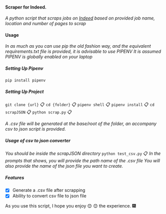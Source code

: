 #### Scraper for Indeed.
_A python script that scraps jobs on [Indeed](https://ng.indeed.com) based on provided job name, location and number of pages to scrap_

#### Usage
_In as much as you can use pip the old fashion way, and the equivalent requirements.txt file is provided, it is advisable to use PIPENV_
_It is assumed PIPENV is globally enabled on your laptop_
##### Setting Up Pipenv
`pip install pipenv`
##### Setting Up Project
`git clone {url}` :clipboard:
`cd {folder}` :clipboard:
`pipenv shell` :clipboard:
`pipenv install` :clipboard:
`cd scrapJSON` :clipboard:
`python scrap.py` :clipboard:

_A .csv file will be generated at the base/root of the folder, an accompany csv to json script is provided._
##### Usage of csv to json converter
_You should be inside the scrapJSON directory_
`python test_csv.py` :clipboard:
_In the prompts that shows, you will provide the path name of the .csv file_
_You will also provide the name of the json file you want to create._

##### Features
- [x] Generate a .csv file after scrapping
- [x] Ability to convert csv file to json file

As you use this script, I hope you enjoy :blush: :blush: the experience. :fireworks:

